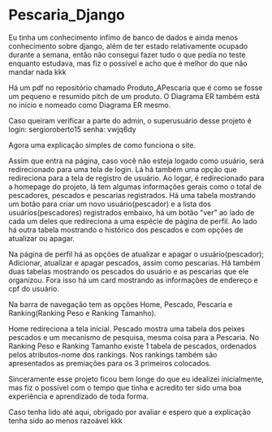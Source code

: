 # Pescaria_Django

Eu tinha um conhecimento infímo de banco de dados e ainda menos conhecimento sobre django, além de ter estado relativamente ocupado durante a semana, então não consegui fazer tudo o que pedia no teste enquanto estudava, mas fiz o possível e acho que é melhor do que não mandar nada kkk

Há um pdf no repositório chamado Produto_APescaria que é como se fosse um pequeno e resumido pitch de um produto. O Diagrama ER também está no início e nomeado como Diagrama ER mesmo.

Caso queiram verificar a parte do admin, o superusuário desse projeto é
login: sergioroberto15
senha: vwjq6dy

Agora uma explicação simples de como funciona o site.

Assim que entra na página, caso você não esteja logado como usuário, será redirecionado para uma tela de login. Lá há também uma opção que redireciona para a tela de registro de usuário.
Ao logar, é redirecionado para a homepage do projeto, lá tem algumas informações gerais como o total de pescadores, pescados e pescarias registrados. Há uma tabela mostrando um botão para criar um novo usuário(pescador) e a lista dos usuários(pescadores) registrados embaixo, há um botão "ver" ao lado de cada um deles que redireciona a uma espécie de página de perfil. Ao lado há outra tabela mostrando o histórico dos pescados e com opções de atualizar ou apagar.

Na página de perfil há as opções de atualizar e apagar o usuário(pescador); Adicionar, atualizar e apagar pescados, assim como pescarias. Há também duas tabelas mostrando os pescados do usuário e as pescarias que ele organizou. Fora isso há um card mostrando as informações de endereço e cpf do usuário.

Na barra de navegação tem as opções Home, Pescado, Pescaria e Ranking(Ranking Peso e Ranking Tamanho).

Home redireciona a tela inicial. Pescado mostra uma tabela dos peixes pescados e um mecanismo de pesquisa, mesma coisa para a Pescaria. No Ranking Peso e Ranking Tamanho existe 1 tabela de pescados, ordenados pelos atributos-nome dos rankings. Nos rankings também são apresentados as premiações para os 3 primeiros colocados.

Sinceramente esse projeto ficou bem longe do que eu idealizei inicialmente, mas fiz o possível com o tempo que tinha e acredito ter sido uma boa experiência e aprendizado de toda forma.

Caso tenha lido até aqui, obrigado por avaliar e espero que a explicação tenha sido ao menos razoável kkk
